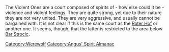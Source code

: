 The Violent Ones are a court composed of spirits of - how else could it
be - violence and violent feelings. They are quite strong, yet due to
their nature they are not very united. They are very aggressive, and
usually cannot be bargained with. It is not clear if this is the same
court as the [Roter Hof](Roter_Hof "wikilink") or another one. It seems,
though, that the latter is restricted to the area below [Bar
Strocic](Bar_Strocic "wikilink").

[Category:Werewolf](Category:Werewolf "wikilink") [Category:Angus'
Spirit Almanac](Category:Angus'_Spirit_Almanac "wikilink")